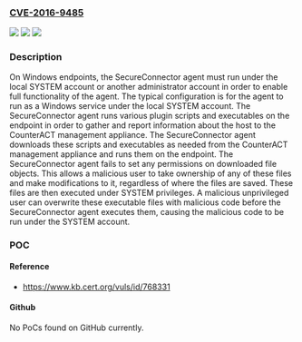 ### [CVE-2016-9485](https://cve.mitre.org/cgi-bin/cvename.cgi?name=CVE-2016-9485)
![](https://img.shields.io/static/v1?label=Product&message=Windows%20SecureConnector%20agent&color=blue)
![](https://img.shields.io/static/v1?label=Version&message=&color=brightgreen)
![](https://img.shields.io/static/v1?label=Vulnerability&message=CWE-378&color=brightgreen)

### Description

On Windows endpoints, the SecureConnector agent must run under the local SYSTEM account or another administrator account in order to enable full functionality of the agent. The typical configuration is for the agent to run as a Windows service under the local SYSTEM account. The SecureConnector agent runs various plugin scripts and executables on the endpoint in order to gather and report information about the host to the CounterACT management appliance. The SecureConnector agent downloads these scripts and executables as needed from the CounterACT management appliance and runs them on the endpoint. The SecureConnector agent fails to set any permissions on downloaded file objects. This allows a malicious user to take ownership of any of these files and make modifications to it, regardless of where the files are saved. These files are then executed under SYSTEM privileges. A malicious unprivileged user can overwrite these executable files with malicious code before the SecureConnector agent executes them, causing the malicious code to be run under the SYSTEM account.

### POC

#### Reference
- https://www.kb.cert.org/vuls/id/768331

#### Github
No PoCs found on GitHub currently.

